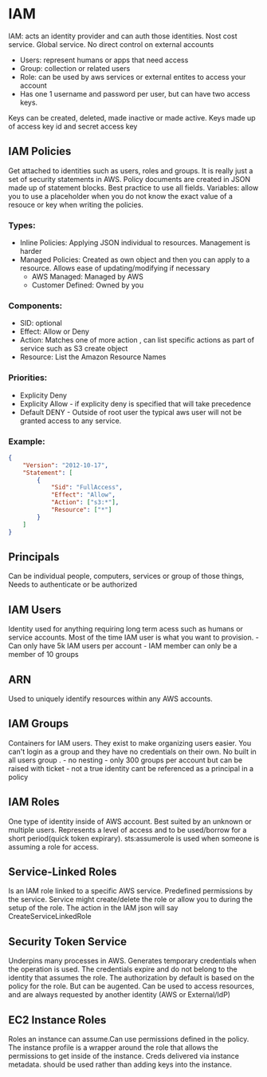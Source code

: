 # IAM 
IAM: acts an identity provider and can auth those identities. Nost cost service. Global service. No direct control on external accounts
- Users: represent humans or apps that need access
- Group: collection or related users
- Role:  can be used by aws services or external entites to access your account 
- Has one 1 username and password per user, but can have two access keys.

Keys can be created, deleted, made inactive or made active. Keys made up of access key id and secret access key

## IAM Policies
Get attached to identities such as users, roles and groups. It is really just a set of security statements in AWS. Policy documents are created in JSON made up of statement blocks. Best practice to use all fields. 
    Variables: allow you to use a placeholder when you do not know the exact value of a resouce or key when writing the policies. 

### Types:
   - Inline Policies: Applying JSON individual to resources. Management is harder 
   - Managed Policies: Created as own object and then you can apply to a resource. Allows ease of updating/modifying if necessary
        - AWS Managed: Managed by AWS
        - Customer Defined: Owned by you

### Components: 
   - SID: optional
   - Effect: Allow or Deny  
   - Action: Matches one of more action , can list specific actions as part of service such as S3 create object 
   - Resource: List the Amazon Resource Names 

### Priorities: 
   - Explicity Deny
   - Explicity Allow - if explicity deny is specified that will take precedence
   - Default DENY - Outside of root user the typical aws user will not be granted access to any service.

### Example:
```json
{
    "Version": "2012-10-17",
    "Statement": [
        {
            "Sid": "FullAccess",
            "Effect": "Allow",
            "Action": ["s3:*"],
            "Resource": ["*"]
        }
    ]
}
```
## Principals 
Can be individual people, computers, services or group of those things, Needs to authenticate or be authorized 

## IAM Users
Identity used for anything requiring long term acess such as humans or service accounts. Most of the time IAM user is what you want to provision.
    - Can only have 5k IAM users per account
    - IAM member can only be a member of 10 groups

## ARN
Used to uniquely identify resources within any AWS accounts.

## IAM Groups
Containers for IAM users. They exist to make organizing users easier. You can't login as a group and they have no credentials on their own. No built in all users group . 
    - no nesting
    - only 300 groups per account but can be raised with ticket
    - not a true identity cant be referenced as a principal in a policy 

## IAM Roles
One type of identity inside of AWS account. Best suited by an unknown or multiple users. Represents a level of access and to be used/borrow for a short period(quick token expirary). sts:assumerole is used when someone is assuming a role for access. 

## Service-Linked Roles
Is an IAM role linked to a specific AWS service. Predefined permissions by the service. Service might create/delete the role or allow you to during the setup of the role. The action in the IAM json will say CreateServiceLinkedRole 
 
 ## Security Token Service
 Underpins many processes in AWS. Generates temporary credentials when the operation is used. The credentials expire and do not belong to the identity that assumes the role. The authorization by default is based on the policy for the role. But can be augented. Can be used to access resources, and are always requested by another identity (AWS or External/IdP)

 ## EC2 Instance Roles 
 Roles an instance can assume.Can use permissions defined in the policy. The instance profile is a wrapper around the role that allows the permissions to get inside of the instance. Creds delivered via instance metadata. should be used rather than adding keys into the instance. 

 

